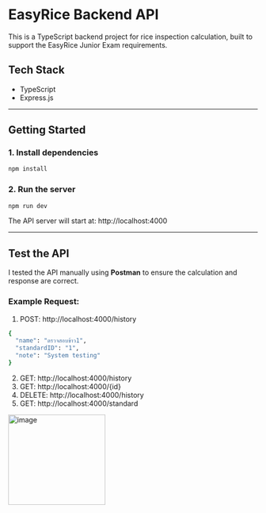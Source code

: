# EasyRice Backend API

This is a TypeScript backend project for rice inspection calculation, built to support the EasyRice Junior Exam requirements.

## Tech Stack

- TypeScript
- Express.js

---

## Getting Started

### 1. Install dependencies

```bash
npm install
```

### 2. Run the server
```bash
npm run dev
```
The API server will start at: http://localhost:4000


---

## Test the API

I tested the API manually using **Postman** to ensure the calculation and response are correct.

### Example Request:
1. POST: http://localhost:4000/history
```bash
{
  "name": "ตรวจสอบข้าว1",
  "standardID": "1",
  "note": "System testing"
}
```

2. GET: http://localhost:4000/history
3. GET: http://localhost:4000/{id}
4. DELETE: http://localhost:4000/history
5. GET: http://localhost:4000/standard

<img width="196" height="182" alt="image" src="https://github.com/user-attachments/assets/9339b05c-69cb-4882-9c8b-c3f70bdd76b1" />

